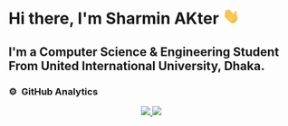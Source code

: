 

# Hi there, I'm Sharmin AKter <img width="30px" src="https://github.com/SatYu26/SatYu26/raw/master/Assets/Hi.gif" />



## I'm a Computer Science & Engineering Student From United International University, Dhaka.


### ⚙️ &nbsp;GitHub Analytics

<p align="center">
<a href="https://github.com/sharmink">
  <img height="180em" src="https://github-readme-stats-eight-theta.vercel.app/api?username=sharmink&show_icons=true&theme=algolia&include_all_commits=true&count_private=true"/>
  <img height="180em" src="https://github-readme-stats-eight-theta.vercel.app/api/top-langs/?username=sharmink&layout=compact&langs_count=8&theme=algolia"/>
</a>
</p>






<!--
### Hi there 👋
**sharminK/sharminK** is a ✨ _special_ ✨ repository because its `README.md` (this file) appears on your GitHub profile.

Here are some ideas to get you started:

- 🔭 I’m currently working on ...
- 🌱 I’m currently learning ...
- 👯 I’m looking to collaborate on ...
- 🤔 I’m looking for help with ...
- 💬 Ask me about ...
- 📫 How to reach me: ...
- 😄 Pronouns: ...
- ⚡ Fun fact: ...
-->

